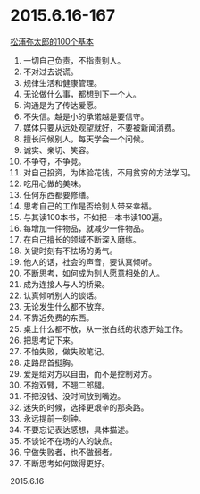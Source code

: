 2015.6.16-167
=============
[松浦弥太郎的100个基本](http://www.baibanbao.net/2015/100-basics.html)

1. 一切自己负责，不指责别人。
2. 不对过去说谎。
3. 规律生活和健康管理。
4. 无论做什么事，都想到下一个人。
5. 沟通是为了传达爱愿。
6. 不失信。越是小的承诺越是要信守。
7. 媒体只要从远处观望就好，不要被新闻消费。
8. 擅长问候别人，每天学会一个问候。
9. 诚实、亲切、笑容。
10. 不争夺，不争竞。
11. 对自己投资，为体验花钱，不用贫穷的方法学习。
12. 吃用心做的美味。
13. 任何东西都要修缮。
14. 思考自己的工作是否给别人带来幸福。
15. 与其读100本书，不如把一本书读100遍。
16. 每增加一件物品，就减少一件物品。
17. 在自己擅长的领域不断深入磨练。
18. 关键时刻有不怯场的勇气。
19. 他人的话，社会的声音，要认真倾听。
20. 不断思考，如何成为别人愿意相处的人。
21. 成为连接人与人的桥梁。
22. 认真倾听别人的谈话。
23. 无论发生什么都不放弃。
24. 不靠近免费的东西。
25. 桌上什么都不放，从一张白纸的状态开始工作。
26. 把思考记下来。
27. 不怕失败，做失败笔记。
28. 走路昂首挺胸。
29. 爱是给对方以自由，而不是控制对方。
30. 不抱双臂，不翘二郎腿。
31. 不把没钱、没时间放到嘴边。
32. 迷失的时候，选择更艰辛的那条路。
33. 永远提前一刻钟。
34. 不要忘记表达感想，具体描述。
35. 不谈论不在场的人的缺点。
36. 宁做失败者，也不做弱者。
37. 不断思考如何做得更好。

2015.6.16